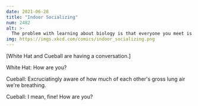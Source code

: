 ```yaml
---
date: 2021-06-28
title: "Indoor Socializing"
num: 2482
alt: >-
  The problem with learning about biology is that everyone you meet is it.
img: https://imgs.xkcd.com/comics/indoor_socializing.png
---
```

[White Hat and Cueball are having a conversation.]

White Hat: How are you?

Cueball: Excruciatingly aware of how much of each other's gross lung air we're breathing.

Cueball: I mean, fine!  How are you?